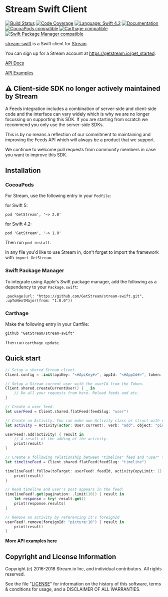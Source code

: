 # Stream Swift Client

[![Build Status](https://github.com/GetStream/stream-swift/workflows/CI/badge.svg)](https://github.com/GetStream/stream-swift/actions)
[![Code Coverage](https://codecov.io/gh/GetStream/stream-swift/branch/master/graph/badge.svg)](https://codecov.io/gh/GetStream/stream-swift)
[![Language: Swift 4.2](https://img.shields.io/badge/Swift-4.2-orange.svg)](https://swift.org)
[![Documentation](https://github.com/GetStream/stream-swift/blob/master/docs/badge.svg)](https://getstream.github.io/stream-swift/)
[![CocoaPods compatible](https://img.shields.io/cocoapods/v/GetStream.svg)](https://cocoapods.org/pods/GetStream)
[![Carthage compatible](https://img.shields.io/badge/Carthage-compatible-4BC51D.svg?style=flat)](https://github.com/Carthage/Carthage)
[![Swift Package Manager compatible](https://img.shields.io/badge/Swift%20Package%20Manager-compatible-brightgreen.svg)](https://github.com/apple/swift-package-manager)

[stream-swift](https://github.com/GetStream/stream-swift) is a Swift client for [Stream](https://getstream.io/).

You can sign up for a Stream account at https://getstream.io/get_started.

[API Docs](https://getstream.github.io/stream-swift/)

[API Examples](https://github.com/GetStream/stream-swift/wiki)</b>

## :warning: Client-side SDK no longer actively maintained by Stream

A Feeds integration includes a combination of server-side and client-side code and the interface can vary widely which is why we are no longer focussing on supporting this SDK. If you are starting from scratch we recommend you only use the server-side SDKs. 

This is by no means a reflection of our commitment to maintaining and improving the Feeds API which will always be a product that we support.

We continue to welcome pull requests from community members in case you want to improve this SDK.

## Installation

### CocoaPods

For Stream, use the following entry in your `Podfile`:

for Swift 5:
```
pod 'GetStream', '~> 2.0'
```
for Swift 4.2:
```
pod 'GetStream', '~> 1.0'
```
Then run `pod install`.

In any file you'd like to use Stream in, don't forget to import the framework with `import GetStream`.

### Swift Package Manager

To integrate using Apple's Swift package manager, add the following as a dependency to your `Package.swift`:
```
.package(url: "https://github.com/GetStream/stream-swift.git", .upToNextMajor(from: "1.0.0"))
```

### Carthage

Make the following entry in your Cartfile:
```
github "GetStream/stream-swift"
```
Then run `carthage update`.

## Quick start

```swift
// Setup a shared Stream client.
Client.config = .init(apiKey: "<#ApiKey#>", appId: "<#AppId#>", token: "<#Token#>")

// Setup a Stream current user with the userId from the Token.
Client.shared.createCurrentUser() { _ in 
    // Do all your requests from here. Reload feeds and etc.
}

// Create a user feed.
let userFeed = Client.shared.flatFeed(feedSlug: "user")

// Create an Activity. You can make own Activity class or struct with custom properties.
let activity = Activity(actor: User.current!, verb: "add", object: "picture:10", foreignId: "picture:10")

userFeed?.add(activity) { result in
    // A result of the adding of the activity.
    print(result)
}

// Create a following relationship between "timeline" feed and "user" feed:
let timelineFeed = Client.shared.flatFeed(feedSlug: "timeline")

timelineFeed?.follow(toTarget: userFeed!.feedId, activityCopyLimit: 1) { result in
    print(result)
}

// Read timeline and user's post appears in the feed:
timelineFeed?.get(pagination: .limit(10)) { result in
    let response = try! result.get()
    print(response.results)
}

// Remove an activity by referencing it's foreignId
userFeed?.remove(foreignId: "picture:10") { result in
    print(result)
}
```

<b>More API examples [here](https://github.com/GetStream/stream-swift/wiki)</b>

## Copyright and License Information

Copyright (c) 2016-2018 Stream.io Inc, and individual contributors. All rights reserved.

See the file "[LICENSE](https://github.com/GetStream/stream-swift/blob/master/LICENSE)" for information on the history of this software, terms & conditions for usage, and a DISCLAIMER OF ALL WARRANTIES.
